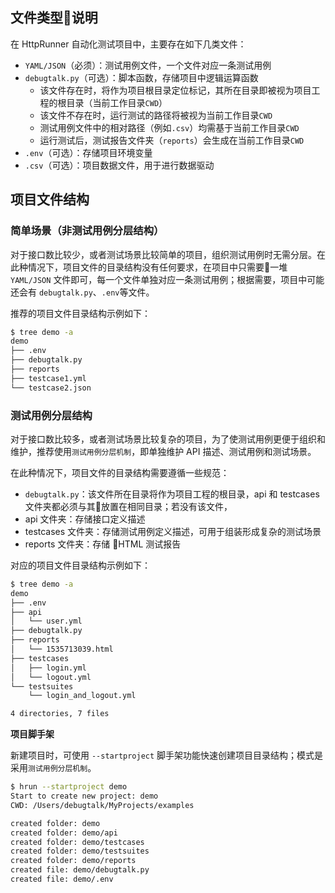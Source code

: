 
## 文件类型说明

在 HttpRunner 自动化测试项目中，主要存在如下几类文件：

- `YAML/JSON`（必须）：测试用例文件，一个文件对应一条测试用例
- `debugtalk.py`（可选）：脚本函数，存储项目中逻辑运算函数
    - 该文件存在时，将作为项目根目录定位标记，其所在目录即被视为项目工程的根目录（当前工作目录`CWD`）
    - 该文件不存在时，运行测试的路径将被视为当前工作目录`CWD`
    - 测试用例文件中的相对路径（例如`.csv`）均需基于当前工作目录`CWD`
    - 运行测试后，测试报告文件夹（`reports`）会生成在当前工作目录`CWD`
- `.env`（可选）：存储项目环境变量
- `.csv`（可选）：项目数据文件，用于进行数据驱动

## 项目文件结构

### 简单场景（非测试用例分层结构）

对于接口数比较少，或者测试场景比较简单的项目，组织测试用例时无需分层。在此种情况下，项目文件的目录结构没有任何要求，在项目中只需要一堆 `YAML/JSON` 文件即可，每一个文件单独对应一条测试用例；根据需要，项目中可能还会有 `debugtalk.py`、`.env`等文件。

推荐的项目文件目录结构示例如下：

```bash
$ tree demo -a
demo
├── .env
├── debugtalk.py
├── reports
├── testcase1.yml
└── testcase2.json
```

### 测试用例分层结构

对于接口数比较多，或者测试场景比较复杂的项目，为了使测试用例更便于组织和维护，推荐使用`测试用例分层机制`，即单独维护 API 描述、测试用例和测试场景。

在此种情况下，项目文件的目录结构需要遵循一些规范：

- `debugtalk.py`：该文件所在目录将作为项目工程的根目录，api 和 testcases 文件夹都必须与其放置在相同目录；若没有该文件，
- api 文件夹：存储接口定义描述
- testcases 文件夹：存储测试用例定义描述，可用于组装形成复杂的测试场景
- reports 文件夹：存储 HTML 测试报告

对应的项目文件目录结构示例如下：

```bash
$ tree demo -a
demo
├── .env
├── api
│   └── user.yml
├── debugtalk.py
├── reports
│   └── 1535713039.html
├── testcases
│   ├── login.yml
│   └── logout.yml
└── testsuites
    └── login_and_logout.yml

4 directories, 7 files
```

**项目脚手架**

新建项目时，可使用 `--startproject` 脚手架功能快速创建项目目录结构；模式是采用`测试用例分层机制`。

```bash
$ hrun --startproject demo
Start to create new project: demo
CWD: /Users/debugtalk/MyProjects/examples

created folder: demo
created folder: demo/api
created folder: demo/testcases
created folder: demo/testsuites
created folder: demo/reports
created file: demo/debugtalk.py
created file: demo/.env
```

